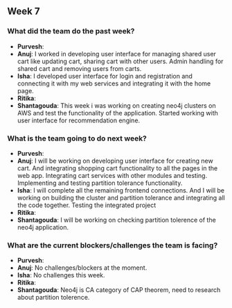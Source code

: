 ## Week 7

### What did the team do the past week?
* **Purvesh**: 
* **Anuj**: I worked in developing user interface for managing shared user cart like updating cart, sharing cart with other users. Admin handling for shared cart and removing users from carts.
* **Isha**: I developed user interface for login and registration and connecting it with my web services and integrating it with the home page. 
* **Ritika**: 
* **Shantagouda**: This week i was working on creating neo4j clusters on AWS and test the functionality of the application. Started working with user interface for recommendation engine.

### What is the team going to do next week?
* **Purvesh**: 
* **Anuj**: I will be working on developing user interface for creating new cart. And integrating shopping cart functionality to all the pages in the web app. Integrating cart services with other modules and testing. Implementing and testing partition tolerance functionality.
* **Isha**: I will complete all the remaining frontend connections. And I will be working on building the cluster and partition tolerance and integrating all the code together. Testing the integrated project
* **Ritika**: 
* **Shantagouda**: I will be working on checking partition tolerence of the neo4j application. 

### What are the current blockers/challenges the team is facing?
* **Purvesh**: 
* **Anuj**: No challenges/blockers at the moment.
* **Isha**: No challenges this week.
* **Ritika**: 
* **Shantagouda**: Neo4j is CA category of CAP theorem, need to research about partition tolerence.
